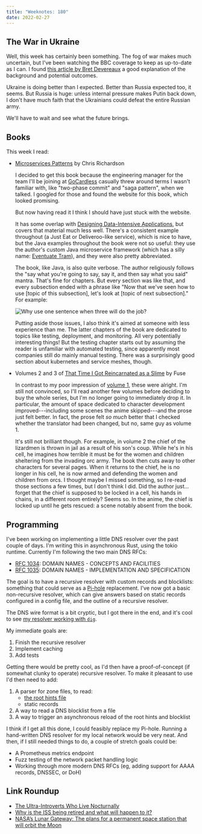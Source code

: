 ```yaml
---
title: "Weeknotes: 180"
date: 2022-02-27
---
```


## The War in Ukraine

Well, this week has certainly been something.  The fog of war makes
much uncertain, but I've been watching the BBC coverage to keep as
up-to-date as I can.  I found [this article by Bret Devereaux][] a
good explanation of the background and potential outcomes.

Ukraine is doing better than I expected.  Better than Russia expected
too, it seems.  But Russia is huge: unless internal pressure makes
Putin back down, I don't have much faith that the Ukrainians could
defeat the entire Russian army.

We'll have to wait and see what the future brings.

[this article by Bret Devereaux]: https://acoup.blog/2022/02/25/miscellanea-understanding-the-war-in-ukraine/


## Books

This week I read:

- [Microservices Patterns][] by Chris Richardson

  I decided to get this book because the engineering manager for the
  team I'll be joining at [GoCardless][] casually threw around terms I
  wasn't familiar with, like "two-phase commit" and "saga pattern",
  when we talked.  I googled for those and found the website for this
  book, which looked promising.

  But now having read it I think I should have just stuck with the
  website.

  It has some overlap with [Designing Data-Intensive Applications][],
  but covers that material much less well.  There's a consistent
  example throughout (a Just Eat or Deliveroo-like service), which is
  nice to have, but the Java examples throughout the book were not so
  useful: they use the author's custom Java microservice framework
  (which has a silly name: [Eventuate Tram][]), and they were also
  pretty abbreviated.

  The book, like Java, is also quite verbose.  The author religiously
  follows the "say what you're going to say, say it, and then say what
  you said" mantra.  That's fine for chapters.  But every section was
  like that, and every subsection ended with a phrase like "Now that
  we've seen how to use [topic of this subsection], let's look at
  [topic of next subsection]."  For example:

  ![Why use one sentence when three will do the job?](weeknotes-180/repetitive.jpg)

  Putting aside those issues, I also think it's aimed at someone with
  less experience than me.  The latter chapters of the book are
  dedicated to topics like testing, deployment, and monitoring.  All
  very potentially interesting things!  But the testing chapter starts
  out by assuming the reader is unfamiliar with automated testing,
  since apparently most companies still do mainly manual testing.
  There was a surprisingly good section about kubernetes and service
  meshes, though.

- Volumes 2 and 3 of [That Time I Got Reincarnated as a Slime][] by Fuse

  In contrast to my poor impression of [volume 1][], these were
  alright.  I'm still not convinced, so I'll read another few volumes
  before deciding to buy the whole series, but I'm no longer going to
  immediately drop it.  In particular, the amount of space dedicated
  to character development improved---including some scenes the anime
  skipped---and the prose just felt better.  In fact, the prose felt
  *so much* better that I checked whether the translator had been
  changed, but no, same guy as volume 1.

  It's still not brilliant though.  For example, in volume 2 the chief
  of the lizardmen is thrown in jail as a result of his son's coup.
  While he's in his cell, he imagines how terrible it must be for the
  women and children sheltering from the invading orc army.  The book
  then cuts away to other characters for several pages.  When it
  returns to the chief, he is no longer in his cell, he is now armed
  and defending the women and children from orcs.  I thought maybe I
  missed something, so I re-read those sections a few times, but I
  don't think I did.  Did the author just... forget that the chief is
  supposed to be locked in a cell, his hands in chains, in a different
  room entirely?  Seems so.  In the anime, the chief is locked up
  until he gets rescued: a scene notably absent from the book.

[Microservices Patterns]: https://microservices.io/about.html
[GoCardless]: https://gocardless.com/
[Designing Data-Intensive Applications]: https://dataintensive.net/
[Eventuate Tram]:  https://eventuate.io/abouteventuatetram.html
[That Time I Got Reincarnated as a Slime]: https://en.wikipedia.org/wiki/That_Time_I_Got_Reincarnated_as_a_Slime
[volume 1]: weeknotes-179.html


## Programming

I've been working on implementing a little DNS resolver over the past
couple of days.  I'm writing this in asynchronous Rust, using the
tokio runtime.  Currently I'm following the two main DNS RFCs:

- [RFC 1034][]: DOMAIN NAMES - CONCEPTS AND FACILITIES
- [RFC 1035][]: DOMAIN NAMES - IMPLEMENTATION AND SPECIFICATION

The goal is to have a recursive resolver with custom records and
blocklists: something that could serve as a [Pi-hole][] replacement.
I've now got a basic non-recursive resolver, which can give answers
based on static records configured in a config file, and the outline
of a recursive resolver.

The DNS wire format is a bit cryptic, but I got there in the end, and
it's cool to see [my resolver working with `dig`][].

My immediate goals are:

1. Finish the recursive resolver
2. Implement caching
3. Add tests

Getting there would be pretty cool, as I'd then have a
proof-of-concept (if somewhat clunky to operate) recursive resolver.
To make it pleasant to use I'd then need to add:

1. A parser for zone files, to read:
   - [the root hints file][]
   - static records
2. A way to read a DNS blocklist from a file
3. A way to trigger an asynchronous reload of the root hints and
   blocklist

I think if I get all this done, I could feasibly replace my Pi-hole.
Running a hand-written DNS resolver for my local network would be very
neat.  And then, if I still needed things to do, a couple of stretch
goals could be:

- A Prometheus metrics endpoint
- Fuzz testing of the network packet handling logic
- Working through more modern DNS RFCs (eg, adding support for AAAA
  records, DNSSEC, or DoH)

[RFC 1034]: https://datatracker.ietf.org/doc/html/rfc1034
[RFC 1035]: https://datatracker.ietf.org/doc/html/rfc1035
[Pi-hole]: https://pi-hole.net/
[my resolver working with `dig`]: https://twitter.com/barrucadu/status/1497700900235882500
[the root hints file]: https://www.iana.org/domains/root/files

## Link Roundup

- [The Ultra-Introverts Who Live Nocturnally](https://www.theatlantic.com/family/archive/2022/02/ultra-introverts-nocturnal-lives/622856/)
- [Why is the ISS being retired and what will happen to it?](https://www.sciencefocus.com/news/why-is-the-iss-being-retired-and-what-will-happen-to-it/)
- [NASA’s Lunar Gateway: The plans for a permanent space station that will orbit the Moon](https://www.sciencefocus.com/space/nasa-lunar-gateway/)
